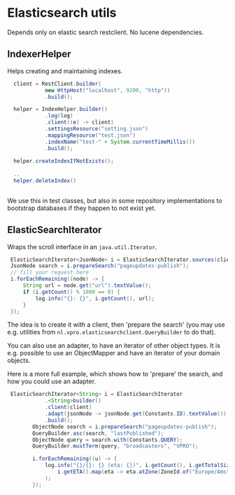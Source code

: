 # Elasticsearch utils

Depends only on elastic search restclient. No lucene dependencies.

## IndexerHelper
Helps creating and maintaining indexes.
```java
  client = RestClient.builder(
            new HttpHost("localhost", 9200, "http"))
            .build();

  helper = IndexHelper.builder()
            .log(log)
            .client((e) -> client)
            .settingsResource("setting.json")
            .mappingResource("test.json")
            .indexName("test-" + System.currentTimeMillis())
            .build();
        
  helper.createIndexIfNotExists();
  
  ..
  helper.deleteIndex()
        
```
We use this in test classes, but also in some repository implementations to bootstrap databases if they happen to not exist yet.

## ElasticSearchIterator
Wraps the scroll interface in an `java.util.Iterator`.
```java
 ElasticSearchIterator<JsonNode> i = ElasticSearchIterator.sources(client);
 JsonNode search = i.prepareSearch("pageupdates-publish");
 // fill your request here
 i.forEachRemaining((node) -> {
     String url = node.get("url").textValue();
     if (i.getCount() % 1000 == 0) {
         log.info("{}: {}", i.getCount(), url);
     }
 });

```
The idea is to create it with a client, then 'prepare the search' (you may use e.g. utilities from `nl.vpro.elasticsearchclient.QueryBuilder` to do that).

You can also use an adapter, to have an iterator of other object types. It is e.g. possible to use an ObjectMapper and have an iterator of your domain objects.

Here is a more full example, which shows how to 'prepare' the search, and how you could use an adapter.
```java
 ElasticSearchIterator<String> i = ElasticSearchIterator
            .<String>builder()
            .client(client)
            .adapt(jsonNode -> jsonNode.get(Constants.ID).textValue())
            .build();
        ObjectNode search = i.prepareSearch("pageupdates-publish");
        QueryBuilder.asc(search, "lastPublished");
        ObjectNode query = search.with(Constants.QUERY);
        QueryBuilder.mustTerm(query, "broadcasters", "VPRO");

        i.forEachRemaining((u) -> {
            log.info("{}/{}: {} (eta: {})", i.getCount(), i.getTotalSize().orElse(null), u,
                i.getETA().map(eta -> eta.atZone(ZoneId.of("Europe/Amsterdam")).toLocalDateTime()).orElse(null)
            );
        });
```


